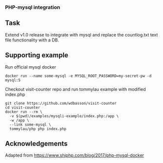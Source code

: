### PHP-mysql integration

## Task
Extend v1.0 release to integrate with mysql and replace the countlog.txt text file functionality with a DB.

## Supporting example

Run official mysql docker
```
docker run --name some-mysql -e MYSQL_ROOT_PASSWORD=my-secret-pw -d mysql:5
```

Checkout visit-counter repo and run tommylau example with modified index.php
```
git clone https://github.com/wdbasson/visit-counter
cd visit-counter
docker run --rm \
  -v $(pwd)/examples/mysqli-example/index.php:/app \
  -w /app \
  --link some-mysql \
  tommylau/php php index.php
```

## Acknowledgements

Adapted from https://www.shiphp.com/blog/2017/php-mysql-docker
